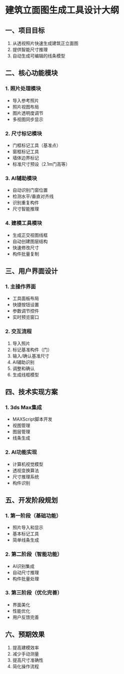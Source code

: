 # 建筑立面图生成工具设计大纲

## 一、项目目标
1. 从透视照片快速生成建筑正立面图
2. 提供智能尺寸推理
3. 自动生成可编辑的线条模型

## 二、核心功能模块
### 1. 照片处理模块
- 导入参考照片
- 照片视图布局
- 图片透明度调节
- 多视图同步显示

### 2. 尺寸标记模块
- 门框标记工具（基准点）
- 窗框标记工具
- 墙体边界标记
- 标准尺寸预设（2.1m门高等）

### 3. AI辅助模块
- 自动识别门窗位置
- 检测水平/垂直对齐线
- 识别重复构件
- 尺寸智能推理

### 4. 建模工具模块
- 生成正交视图线框
- 自动创建图层结构
- 快速修改尺寸
- 构件批量复制

## 三、用户界面设计
### 1. 主操作界面
- 工具面板布局
- 快捷按钮设置
- 参数调节控件
- 实时预览窗口

### 2. 交互流程
1. 导入照片
2. 标记基准构件（门）
3. 输入/确认基准尺寸
4. AI辅助识别
5. 调整和确认
6. 生成线框模型

## 四、技术实现方案
### 1. 3ds Max集成
- MAXScript脚本开发
- 视图管理
- 图层管理
- 线条生成

### 2. AI功能实现
- 计算机视觉模型
- 透视变换算法
- 尺寸推理系统
- 构件识别

## 五、开发阶段规划
### 1. 第一阶段（基础功能）
- 照片导入和显示
- 基本标记工具
- 简单线条生成

### 2. 第二阶段（智能功能）
- AI识别集成
- 自动尺寸推理
- 构件批量处理

### 3. 第三阶段（优化完善）
- 界面美化
- 性能优化
- 用户反馈完善

## 六、预期效果
1. 提高建模效率
2. 减少手动测量
3. 提高尺寸准确性
4. 简化操作流程
